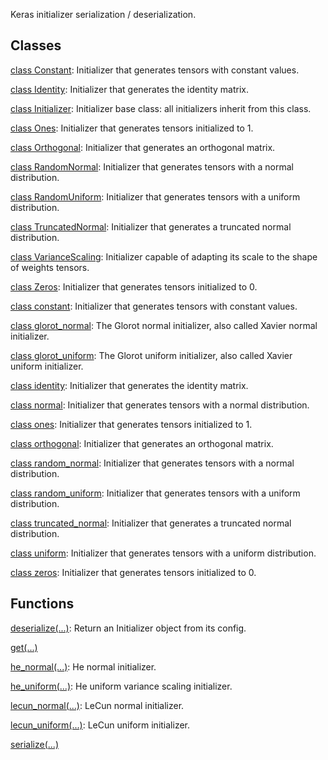 Keras initializer serialization / deserialization.
## Classes
[class Constant](https://tensorflow.google.cn/api_docs/python/tf/compat/v1/keras/initializers/Constant): Initializer that generates tensors with constant values.

[class Identity](https://tensorflow.google.cn/api_docs/python/tf/compat/v1/keras/initializers/Identity): Initializer that generates the identity matrix.

[class Initializer](https://tensorflow.google.cn/api_docs/python/tf/compat/v1/keras/initializers/Initializer): Initializer base class: all initializers inherit from this class.

[class Ones](https://tensorflow.google.cn/api_docs/python/tf/compat/v1/keras/initializers/Ones): Initializer that generates tensors initialized to 1.

[class Orthogonal](https://tensorflow.google.cn/api_docs/python/tf/compat/v1/keras/initializers/Orthogonal): Initializer that generates an orthogonal matrix.

[class RandomNormal](https://tensorflow.google.cn/api_docs/python/tf/compat/v1/keras/initializers/RandomNormal): Initializer that generates tensors with a normal distribution.

[class RandomUniform](https://tensorflow.google.cn/api_docs/python/tf/compat/v1/keras/initializers/RandomUniform): Initializer that generates tensors with a uniform distribution.

[class TruncatedNormal](https://tensorflow.google.cn/api_docs/python/tf/compat/v1/keras/initializers/TruncatedNormal): Initializer that generates a truncated normal distribution.

[class VarianceScaling](https://tensorflow.google.cn/api_docs/python/tf/compat/v1/keras/initializers/VarianceScaling): Initializer capable of adapting its scale to the shape of weights tensors.

[class Zeros](https://tensorflow.google.cn/api_docs/python/tf/compat/v1/keras/initializers/Zeros): Initializer that generates tensors initialized to 0.

[class constant](https://tensorflow.google.cn/api_docs/python/tf/compat/v1/keras/initializers/Constant): Initializer that generates tensors with constant values.

[class glorot_normal](https://tensorflow.google.cn/api_docs/python/tf/compat/v1/keras/initializers/glorot_normal): The Glorot normal initializer, also called Xavier normal initializer.

[class glorot_uniform](https://tensorflow.google.cn/api_docs/python/tf/compat/v1/keras/initializers/glorot_uniform): The Glorot uniform initializer, also called Xavier uniform initializer.

[class identity](https://tensorflow.google.cn/api_docs/python/tf/compat/v1/keras/initializers/Identity): Initializer that generates the identity matrix.

[class normal](https://tensorflow.google.cn/api_docs/python/tf/compat/v1/keras/initializers/RandomNormal): Initializer that generates tensors with a normal distribution.

[class ones](https://tensorflow.google.cn/api_docs/python/tf/compat/v1/keras/initializers/Ones): Initializer that generates tensors initialized to 1.

[class orthogonal](https://tensorflow.google.cn/api_docs/python/tf/compat/v1/keras/initializers/Orthogonal): Initializer that generates an orthogonal matrix.

[class random_normal](https://tensorflow.google.cn/api_docs/python/tf/compat/v1/keras/initializers/RandomNormal): Initializer that generates tensors with a normal distribution.

[class random_uniform](https://tensorflow.google.cn/api_docs/python/tf/compat/v1/keras/initializers/RandomUniform): Initializer that generates tensors with a uniform distribution.

[class truncated_normal](https://tensorflow.google.cn/api_docs/python/tf/compat/v1/keras/initializers/TruncatedNormal): Initializer that generates a truncated normal distribution.

[class uniform](https://tensorflow.google.cn/api_docs/python/tf/compat/v1/keras/initializers/RandomUniform): Initializer that generates tensors with a uniform distribution.

[class zeros](https://tensorflow.google.cn/api_docs/python/tf/compat/v1/keras/initializers/Zeros): Initializer that generates tensors initialized to 0.

## Functions
[deserialize(...)](https://tensorflow.google.cn/api_docs/python/tf/keras/initializers/deserialize): Return an Initializer object from its config.

[get(...)](https://tensorflow.google.cn/api_docs/python/tf/keras/initializers/get)

[he_normal(...)](https://tensorflow.google.cn/api_docs/python/tf/compat/v1/keras/initializers/he_normal): He normal initializer.

[he_uniform(...)](https://tensorflow.google.cn/api_docs/python/tf/compat/v1/keras/initializers/he_uniform): He uniform variance scaling initializer.

[lecun_normal(...)](https://tensorflow.google.cn/api_docs/python/tf/compat/v1/keras/initializers/lecun_normal): LeCun normal initializer.

[lecun_uniform(...)](https://tensorflow.google.cn/api_docs/python/tf/compat/v1/keras/initializers/lecun_uniform): LeCun uniform initializer.

[serialize(...)](https://tensorflow.google.cn/api_docs/python/tf/keras/initializers/serialize)

